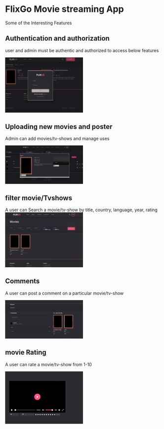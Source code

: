 # FlixGo Movie streaming App

Some of the Interesting  Features 

## Authentication and authorization

user and admin must be authentic and authorized to access below features

<img src="https://github.com/Patrick-BP/projects/blob/main/Angular-Projects/flixgo/login.png" width="50%"/>

## Uploading new movies and poster

Admin can add movies/tv-shows and manage uses 

<img src="https://github.com/Patrick-BP/projects/blob/main/Angular-Projects/flixgo/uploadmovie.png" width="50%"/>

## filter movie/Tvshows 

A user can Search a movie/tv-show by title, country, language, year, rating
<img src="https://github.com/Patrick-BP/projects/blob/main/Angular-Projects/flixgo/filter.png" width="50%"/>

## Comments

A user can post a comment on a particular movie/tv-show

<img src="https://github.com/Patrick-BP/projects/blob/main/Angular-Projects/flixgo/comments.png" width="50%"/>

## movie Rating

A user can rate a movie/tv-show from 1-10

<img src="https://github.com/Patrick-BP/projects/blob/main/Angular-Projects/flixgo/rating.png" width="50%"/>